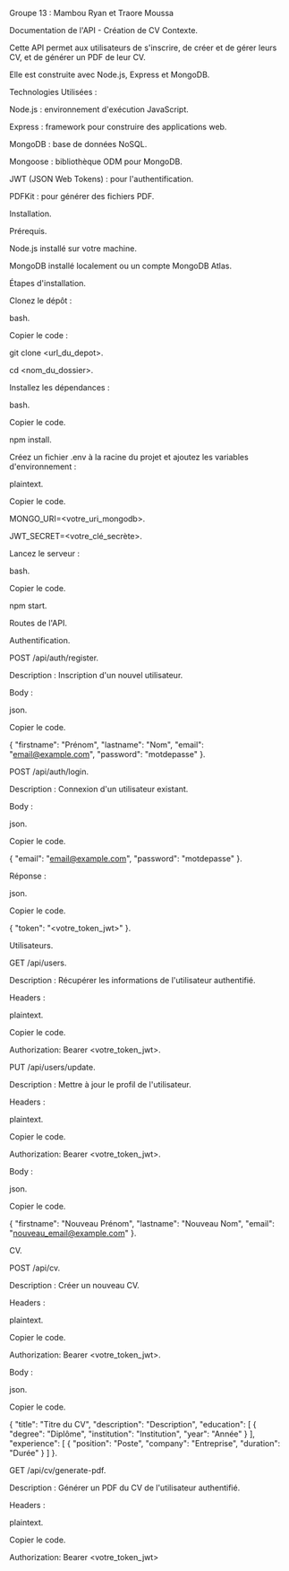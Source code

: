 Groupe 13 :
Mambou Ryan et
Traore Moussa

Documentation de l'API - Création de CV
Contexte.

Cette API permet aux utilisateurs de s'inscrire, de créer et de gérer leurs CV, et de générer un PDF de leur CV.

Elle est construite avec Node.js, Express et MongoDB.

Technologies Utilisées :

Node.js : environnement d'exécution JavaScript.

Express : framework pour construire des applications web.

MongoDB : base de données NoSQL.

Mongoose : bibliothèque ODM pour MongoDB.

JWT (JSON Web Tokens) : pour l'authentification.

PDFKit : pour générer des fichiers PDF.

Installation.

Prérequis.

Node.js installé sur votre machine.

MongoDB installé localement ou un compte MongoDB Atlas.

Étapes d'installation.

Clonez le dépôt :

bash.

Copier le code :

git clone <url_du_depot>.

cd <nom_du_dossier>.

Installez les dépendances :

bash.

Copier le code.

npm install.

Créez un fichier .env à la racine du projet et ajoutez les variables
d'environnement :

plaintext.

Copier le code.

MONGO_URI=<votre_uri_mongodb>.

JWT_SECRET=<votre_clé_secrète>.

Lancez le serveur :

bash.

Copier le code.

npm start.

Routes de l'API.

Authentification.

POST /api/auth/register.

Description : Inscription d'un nouvel utilisateur.

Body :

json.

Copier le code.

{
"firstname": "Prénom",
"lastname": "Nom",
"email": "email@example.com",
"password": "motdepasse"
}.

POST /api/auth/login.

Description : Connexion d'un utilisateur existant.

Body :

json.

Copier le code.

{
"email": "email@example.com",
"password": "motdepasse"
}.

Réponse :

json.

Copier le code.

{
"token": "<votre_token_jwt>"
}.

Utilisateurs.

GET /api/users.

Description : Récupérer les informations de l'utilisateur authentifié.

Headers :

plaintext.

Copier le code.

Authorization: Bearer <votre_token_jwt>.

PUT /api/users/update.

Description : Mettre à jour le profil de l'utilisateur.

Headers :

plaintext.

Copier le code.

Authorization: Bearer <votre_token_jwt>.

Body :

json.

Copier le code.

{
"firstname": "Nouveau Prénom",
"lastname": "Nouveau Nom",
"email": "nouveau_email@example.com"
}.

CV.

POST /api/cv.

Description : Créer un nouveau CV.

Headers :

plaintext.

Copier le code.

Authorization: Bearer <votre_token_jwt>.

Body :

json.

Copier le code.

{
"title": "Titre du CV",
"description": "Description",
"education": [
{
"degree": "Diplôme",
"institution": "Institution",
"year": "Année"
}
],
"experience": [
{
"position": "Poste",
"company": "Entreprise",
"duration": "Durée"
}
]
}.

GET /api/cv/generate-pdf.

Description : Générer un PDF du CV de l'utilisateur authentifié.

Headers :

plaintext.

Copier le code.

Authorization: Bearer <votre_token_jwt>
